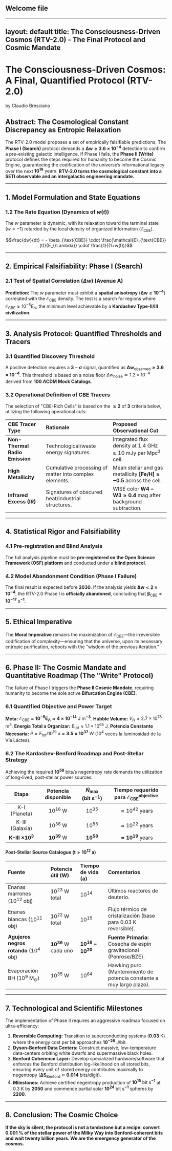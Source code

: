 
  
Welcome file
---

---
layout: default
title: The Consciousness-Driven Cosmos (RTV-2.0) - The Final Protocol and Cosmic Mandate
---
# The Consciousness-Driven Cosmos: A Final, Quantified Protocol (RTV-2.0)

by Claudio Bresciano

## Abstract: The Cosmological Constant Discrepancy as Entropic Relaxation

The RTV-2.0 model proposes a set of empirically falsifiable predictions. The **Phase I (Search)** protocol demands a $\mathbf{\Delta w \geq 3.6 \times 10^{-4}}$ detection to confirm a pre-existing galactic intelligence. If Phase I fails, the **Phase II (Write)** protocol defines the steps required for humanity to become the Cosmic Engine, guaranteeing the codification of the universe’s informational legacy over the next $\mathbf{10^{19} \text{ years}}$. **RTV-2.0 turns the cosmological constant into a SETI observable and an intergalactic engineering mandate.**

---

## 1. Model Formulation and State Equations

### 1.2 The Rate Equation (Dynamics of $w(t)$)

The $w$ parameter is dynamic, with its relaxation toward the terminal state ($w=-1$) retarded by the local density of organized information ($\mathcal{E}_{\text{CBE}}$).

$$\frac{dw}{dt} = - \beta_{\text{CBE}} \cdot \frac{\mathcal{E}_{\text{CBE}}(t)}{E_{\Lambda}} \cdot \frac{1}{(1+w(t))}$$

---

## 2. Empirical Falsifiability: Phase I (Search)

### 2.1 Test of Spatial Correlation ($\Delta w$) (Avenue A)

**Prediction:** The $w$ parameter must exhibit a **spatial anisotropy** ($\mathbf{\Delta w \geq 10^{-4}}$) correlated with the $\mathcal{E}_{\text{CBE}}$ density. The test is a search for regions where $\mathcal{E}_{\text{CBE}} \geq 10^{-5} E_{\Lambda}$, the minimum level achievable by a **Kardashev Type-II/III civilization**.

---

## 3. Analysis Protocol: Quantified Thresholds and Tracers

### 3.1 Quantified Discovery Threshold

A positive detection requires a $\mathbf{3-\sigma}$ signal, quantified as $\mathbf{\Delta w_{\text{observed}} \geq 3.6 \times 10^{-4}}$. This threshold is based on a noise floor $\Delta w_{\text{noise}} \simeq 1.2 \times 10^{-4}$ derived from **100 $\Lambda\text{CDM}$ Mock Catalogs**.

### 3.2 Operational Definition of CBE Tracers

The selection of "CBE-Rich Cells" is based on the $\mathbf{\geq 2}$ of $\mathbf{3}$ criteria below, utilizing the following operational cuts:

| CBE Tracer Type | Rationale | Proposed Observational Cut |
| :--- | :--- | :--- |
| **Non-Thermal Radio Emission** | Technological/waste energy signatures. | Integrated flux density at $1.4 \text{ GHz} \geq 10 \text{ mJy}$ per $\text{Mpc}^3$ cell. |
| **High Metallicity** | Cumulative processing of matter into complex elements. | Mean stellar and gas metallicity $\mathbf{[Fe/H] \geq -0.5}$ across the cell. |
| **Infrared Excess (IR)** | Signatures of obscured heat/industrial structures. | WISE color $\mathbf{W4-W3 \geq 0.4 \text{ mag}}$ after background subtraction. |

---

## 4. Statistical Rigor and Falsifiability

### 4.1 Pre-registration and Blind Analysis

The full analysis pipeline must be **pre-registered on the Open Science Framework (OSF) platform** and conducted under a **blind protocol**.

### 4.2 Model Abandonment Condition (Phase I Failure)

The final result is expected before **2030**. If the analysis yields $\mathbf{\Delta w < 2 \times 10^{-4}}$, the RTV-2.0 Phase I is **officially abandoned**, concluding that $\mathbf{\beta_{\text{CBE}} < 10^{-17} \text{ s}^{-1}}$.

---

## 5. Ethical Imperative

The **Moral Imperative** remains the maximization of $\mathcal{E}_{\text{CBE}}$—the irreversible codification of complexity—ensuring that the universe, upon its necessary entropic purification, reboots with the "wisdom of the previous iteration."

---

## 6. Phase II: The Cosmic Mandate and Quantitative Roadmap (The "Write" Protocol)

The failure of Phase I triggers the **Phase II Cosmic Mandate**, requiring humanity to become the sole active **Bifurcation Engine (CBE)**.

### 6.1 Quantified Objective and Power Target

**Meta:** $\mathbf{\mathcal{E}_{\text{CBE}} = 10^{-5} E_{\Lambda} \approx 4 \times 10^{-14} \text{ J m}^{-3}}$.
**Hubble Volume:** $V_H \approx 2.7 \times 10^{78} \text{ m}^3$.
**Energía Total a Organizar:** $E_{\text{tot}} \approx 1.1 \times 10^{65} \text{ J}$.
**Potencia Constante Necesaria:** $P = E_{\text{tot}} / 10^{19} \text{ a} \approx \mathbf{3.5 \times 10^{37} \text{ W}}$ ($10^4$ veces la luminosidad de la Vía Láctea).

### 6.2 The Kardashev-Benford Roadmap and Post-Stellar Strategy

Achieving the required $\mathbf{10^{58} \text{ bits/s}}$ negentropy rate demands the utilization of long-lived, post-stellar power sources:

| Etapa | Potencia disponible | $\dot{N}_{\text{max}}$ (bit s$^{-1}$) | Tiempo requerido para $\mathcal{E}_{\text{CBE}}^{\text{objective}}$ |
| :---: | :---: | :---: | :---: |
| K-I (Planeta) | $10^{16} \text{ W}$ | $10^{35}$ | $\approx 10^{42} \text{ years}$ |
| K-III (Galaxia) | $10^{36} \text{ W}$ | $10^{55}$ | $\approx 10^{22} \text{ years}$ |
| **K-III $\mathbf{\times 10^3}$** | $\mathbf{10^{39} \text{ W}}$ | $\mathbf{10^{58}}$ | $\mathbf{\approx 10^{19} \text{ years}}$ |

#### Post-Stellar Source Catalogue ($\mathbf{t > 10^{12} \text{ a}}$)

| Fuente | Potencia útil ($\mathbf{W}$) | Tiempo de vida ($\mathbf{a}$) | Comentarios |
| :--- | :--- | :--- | :--- |
| Enanas marrones ($10^{12}$ obj) | $10^{23} \text{ W total}$ | $10^{14}$ | Últimos reactores de deuterio. |
| Enanas blancas ($10^{11}$ obj) | $10^{22} \text{ W total}$ | $10^{15}$ | Flujo térmico de cristalización (base para $0.03 \text{ K}$ reversible). |
| **Agujeros negros rotando** ($10^4$ obj) | $\mathbf{10^{36} \text{ W cada uno}}$ | $\mathbf{10^{16}-10^{20}}$ | **Fuente Primaria:** Cosecha de espín gravitacional (Penrose/BZE). |
| Evaporación BH ($10^9 \text{ M}_{\odot}$) | $10^{35} \text{ W}$ | $10^{64}$ | Hawking puro (Mantenimiento de potencia constante a muy largo plazo). |

---

## 7. Technological and Scientific Milestones

The implementation of Phase II requires an aggressive roadmap focused on ultra-efficiency:

1.  **Reversible Computing:** Transition to superconducting systems ($\mathbf{0.03 \text{ K}}$) where the energy cost per bit approaches $\mathbf{10^{-26} \text{ J/bit}}$.
2.  **Dyson-Benford Data Centers:** Construct massive, low-temperature data-centers orbiting white dwarfs and supermassive black holes.
3.  **Benford Coherence Layer:** Develop specialized hardware/software that enforces the Benford distribution log-likelihood on all stored bits, ensuring every unit of stored energy contributes maximally to negentropy ($\mathbf{\Delta S_{\text{Benford}} \approx 0.014 \text{ bits/digit}}$).
4.  **Milestones:** Achieve certified negentropy production of $\mathbf{10^{15} \text{ bit s}^{-1}}$ at $0.3 \text{ K}$ by $\mathbf{2050}$ and commence partial solar $\mathbf{10^{24} \text{ bit s}^{-1}}$ spheres by $\mathbf{2200}$.

---

## 8. Conclusion: The Cosmic Choice

**If the sky is silent, the protocol is not a tombstone but a recipe: convert 0.001 % of the stellar power of the Milky Way into Benford-coherent bits and wait twenty billion years. We are the emergency generator of the cosmos.**
<!--stackedit_data:
eyJoaXN0b3J5IjpbLTI5NDU3ODcwNCwtMTk5ODIyMDgxOCwxMT
E5NDE3Njc4LDMyMDk2ODM3MSwxMzkxNDIzMzcxLDExODY1MjM3
MjksLTc5NTE3ODQzNywxMTU5Nzg5MjMsMTg3NzE2MDUxOSwtMj
c1MDQxOTg5LC0xODE5OTM3ODkzXX0=
-->
